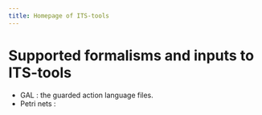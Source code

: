 ```yaml
---
title: Homepage of ITS-tools
---
```


Supported formalisms and inputs to ITS-tools
============================================

* GAL : the guarded action language files.
* Petri nets : 


